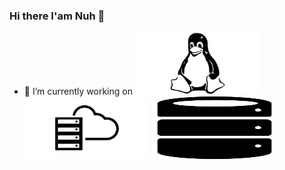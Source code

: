 ### Hi there I'am Nuh 👋


- 🔭 I’m currently working on  <img src="linux.png" width="200" height="100"> <img src="cloud.png" width="200" height="100"> <img src="db.png" width="200" height="100">
